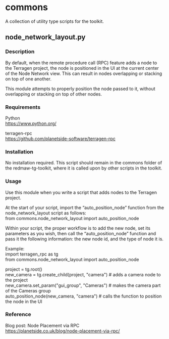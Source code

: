 # commons
A collection of utility type scripts for the toolkit.

## node_network_layout.py

### Description
By default, when the remote procedure call (RPC) feature adds a node to the Terragen project, the node is positioned in the UI at the current center of the Node Network view.  This can result in nodes overlapping or stacking on top of one another.  

This module attempts to properly position the node passed to it, without overlapping or stacking on top of other nodes.
 

### Requirements
Python <br>
https://www.python.org/

terragen-rpc <br>
https://github.com/planetside-software/terragen-rpc


### Installation
No installation required.  This script should remain in the commons folder of the redmaw-tg-toolkit, where it is called upon by other scripts in the toolkit.

### Usage
Use this module when you write a script that adds nodes to the Terragen project.<br>

At the start of your script, import the “auto_position_node” function from the node_network_layout script as follows:<br>
from commons.node_network_layout import auto_position_node<br>

Within your script, the proper workflow is to add the new node, set its parameters as you wish, then call the “auto_position_node” function and pass it the following information: the new node id, and the type of node it is.<br>

Example:<br>
import terragen_rpc as tg<br>
from commons.node_network_layout import auto_position_node<br>

project = tg.root()<br>
new_camera = tg.create_child(project, "camera") # adds a camera node to the project <br>
new_camera.set_param("gui_group", "Cameras") # makes the camera part of the Cameras group<br>
auto_position_node(new_camera, "camera") # calls the function to position the node in the UI<br>

### Reference
Blog post: Node Placement via RPC <br>
https://planetside.co.uk/blog/node-placement-via-rpc/ <br>
